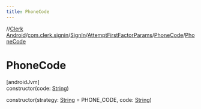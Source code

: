 ```yaml
---
title: PhoneCode
---
```

//[Clerk Android](../../../../../index.html)/[com.clerk.signin](../../../index.html)/[SignIn](../../index.html)/[AttemptFirstFactorParams](../index.html)/[PhoneCode](index.html)/[PhoneCode](-phone-code.html)



# PhoneCode



[androidJvm]\
constructor(code: [String](https://kotlinlang.org/api/latest/jvm/stdlib/kotlin-stdlib/kotlin/-string/index.html))

constructor(strategy: [String](https://kotlinlang.org/api/latest/jvm/stdlib/kotlin-stdlib/kotlin/-string/index.html) = PHONE_CODE, code: [String](https://kotlinlang.org/api/latest/jvm/stdlib/kotlin-stdlib/kotlin/-string/index.html))




